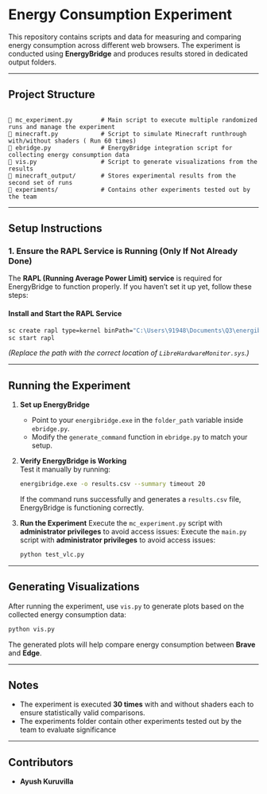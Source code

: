 # Energy Consumption Experiment

This repository contains scripts and data for measuring and comparing energy consumption across different web browsers. The experiment is conducted using **EnergyBridge** and produces results stored in dedicated output folders.

---

## **Project Structure**
```

📄 mc_experiment.py        # Main script to execute multiple randomized runs and manage the experiment
📄 minecraft.py            # Script to simulate Minecraft runthrough with/without shaders ( Run 60 times)
📄 ebridge.py              # EnergyBridge integration script for collecting energy consumption data
📄 vis.py                  # Script to generate visualizations from the results
📁 minecraft_output/       # Stores experimental results from the second set of runs
📁 experiments/            # Contains other experiments tested out by the team
```

---

## **Setup Instructions**
### **1. Ensure the RAPL Service is Running (Only If Not Already Done)**
The **RAPL (Running Average Power Limit) service** is required for EnergyBridge to function properly. If you haven’t set it up yet, follow these steps:

#### **Install and Start the RAPL Service**
```sh
sc create rapl type=kernel binPath="C:\Users\91948\Documents\Q3\energibridge-\LibreHardwareMonitor.sys"
sc start rapl
```
*(Replace the path with the correct location of `LibreHardwareMonitor.sys`.)*

---

## **Running the Experiment**
1. **Set up EnergyBridge**  
   - Point to your `energibridge.exe` in the `folder_path` variable inside `ebridge.py`.  
   - Modify the `generate_command` function in `ebridge.py` to match your setup.

2. **Verify EnergyBridge is Working**  
   Test it manually by running:
   ```sh
   energibridge.exe -o results.csv --summary timeout 20
   ```
   If the command runs successfully and generates a `results.csv` file, EnergyBridge is functioning correctly.

3. **Run the Experiment** 
   Execute the `mc_experiment.py` script with **administrator privileges** to avoid access issues:
   Execute the `main.py` script with **administrator privileges** to avoid access issues:
   ```sh
   python test_vlc.py
   ```

---

## **Generating Visualizations**
After running the experiment, use `vis.py` to generate plots based on the collected energy consumption data:
```sh
python vis.py
```
The generated plots will help compare energy consumption between **Brave** and **Edge**.

---

## **Notes**
- The experiment is executed **30 times** with and without shaders each to ensure statistically valid comparisons.
- The experiments folder contain other experiments tested out by the team to evaluate significance 

---

## **Contributors**
- **Ayush Kuruvilla**

